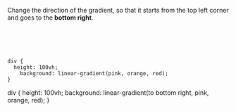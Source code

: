 Change the direction of the gradient,
so that it starts from the top left corner and
goes to the **bottom right**.

<codeblock language="css" type="exercise" testMode="fixedInput">
<code>
<panel language="html">
<div></div>
</panel>
<panel language="css">
div {
  height: 100vh;
	background: linear-gradient(pink, orange, red);
}
</panel>
</code>

<solution>
div {
  height: 100vh;
	background: linear-gradient(to bottom right, pink, orange, red);
}
</solution>
</codeblock>
